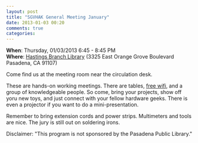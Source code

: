 ```yaml
---
layout: post
title: "SGVHAK General Meeting January"
date: 2013-01-03 00:20
comments: true
categories: 
---
```


__When__: Thursday, 01/03/2013 6:45 - 8:45 PM<br />
__Where__: [Hastings Branch Library](http://cityofpasadena.net/library/about_the_library/hastings_branch/) (3325 East Orange Grove Boulevard  Pasadena, CA 91107)

Come find us at the meeting room near the circulation desk.

These are hands-on working meetings.  There are tables, [free wifi](http://cityofpasadena.net/library/services/wifi/), and a group of knowledgeable people.  So come, bring your projects, show off yoru new toys, and just connect with your fellow hardware geeks.  There is even a projector if you want to do a mini-presentation.

Remember to bring extension cords and power strips.  Multimeters and tools are nice.  The jury is still out on soldering irons.  

Disclaimer: "This program is not sponsored by the Pasadena Public Library."
